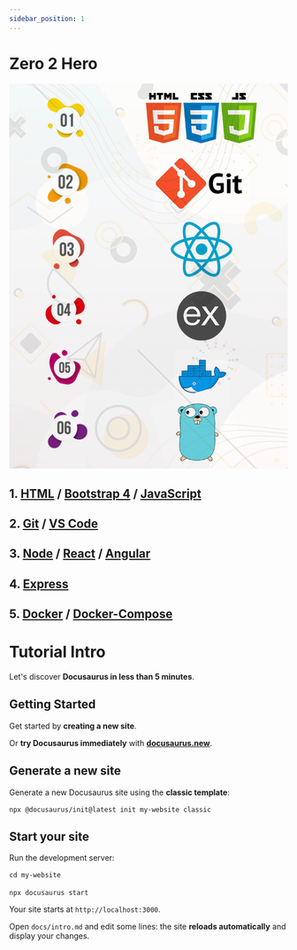 ```yaml
---
sidebar_position: 1
---
```


# Zero 2 Hero

![movie-box-logo](assets/img/guide.png)

## 1. [HTML](https://www.w3schools.com/html/) / [Bootstrap 4](https://www.w3schools.com/bootstrap4/) / [JavaScript](https://www.w3schools.com/js/DEFAULT.asp)

## 2. [Git](./git/git.md) / [VS Code](vscode)

## 3. [Node](./node/node.md) / [React](React/react.md) / [Angular](./node/angular.md)

<!-- ### TODO: What's node environment??? -->
<!-- ### TODO: Why React/Angular???

<!-- < TEXT HERE > -->

## 4. [Express](./Express/express)

## 5. [Docker](./docker/docker.md) / [Docker-Compose](./docker/docker-compose.md)




# Tutorial Intro

Let's discover **Docusaurus in less than 5 minutes**.

## Getting Started

Get started by **creating a new site**.

Or **try Docusaurus immediately** with **[docusaurus.new](https://docusaurus.new)**.

## Generate a new site

Generate a new Docusaurus site using the **classic template**:

```shell
npx @docusaurus/init@latest init my-website classic
```

## Start your site

Run the development server:

```shell
cd my-website

npx docusaurus start
```

Your site starts at `http://localhost:3000`.

Open `docs/intro.md` and edit some lines: the site **reloads automatically** and display your changes.
